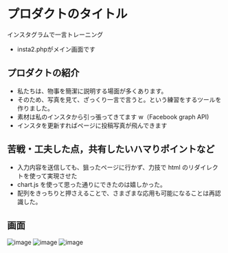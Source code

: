 # プロダクトのタイトル

インスタグラムで一言トレーニング
- insta2.phpがメイン画面です

## プロダクトの紹介

- 私たちは、物事を簡潔に説明する場面が多くあります。
- そのため、写真を見て、ざっくり一言で言うと。という練習をするツールを作りました。
- 素材は私のインスタから引っ張ってきてます w（Facebook graph API)
- インスタを更新すればページに投稿写真が飛んできます

## 苦戦・工夫した点，共有したいハマりポイントなど

- 入力内容を送信しても、狙ったページに行かず、力技で html のリダイレクトを使って実現させた
- chart.js を使って思った通りにできたのは嬉しかった。
- 配列をきっちりと押さえることで、さまざまな応用も可能になることは再認識した。

## 画面
![image](https://user-images.githubusercontent.com/95999068/152345349-43668e70-1c43-4f5e-a996-57d402eab71b.png)
![image](https://user-images.githubusercontent.com/95999068/152345801-16b8f4b8-c45f-49a3-a241-bc29d1517247.png)
![image](https://user-images.githubusercontent.com/95999068/152345665-4897ddb3-900b-4638-a661-8b095089ab0b.png)

